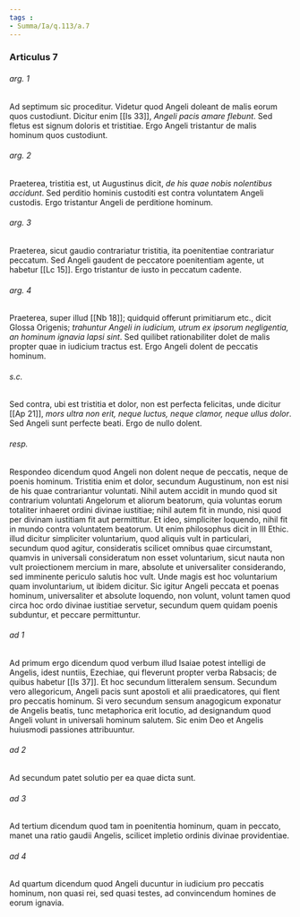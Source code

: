 ```yaml
---
tags : 
- Summa/Ia/q.113/a.7
---
```


### Articulus 7

###### arg. 1
Ad septimum sic proceditur. Videtur quod Angeli doleant de malis eorum quos custodiunt. Dicitur enim [[Is 33]], *Angeli pacis amare flebunt*. Sed fletus est signum doloris et tristitiae. Ergo Angeli tristantur de malis hominum quos custodiunt.

###### arg. 2
Praeterea, tristitia est, ut Augustinus dicit, *de his quae nobis nolentibus accidunt*. Sed perditio hominis custoditi est contra voluntatem Angeli custodis. Ergo tristantur Angeli de perditione hominum.

###### arg. 3
Praeterea, sicut gaudio contrariatur tristitia, ita poenitentiae contrariatur peccatum. Sed Angeli gaudent de peccatore poenitentiam agente, ut habetur [[Lc 15]]. Ergo tristantur de iusto in peccatum cadente.

###### arg. 4
Praeterea, super illud [[Nb 18]]; quidquid offerunt primitiarum etc., dicit Glossa Origenis; *trahuntur Angeli in iudicium, utrum ex ipsorum negligentia, an hominum ignavia lapsi sint*. Sed quilibet rationabiliter dolet de malis propter quae in iudicium tractus est. Ergo Angeli dolent de peccatis hominum.

###### s.c.
Sed contra, ubi est tristitia et dolor, non est perfecta felicitas, unde dicitur [[Ap 21]], *mors ultra non erit, neque luctus, neque clamor, neque ullus dolor*. Sed Angeli sunt perfecte beati. Ergo de nullo dolent.

###### resp.
Respondeo dicendum quod Angeli non dolent neque de peccatis, neque de poenis hominum. Tristitia enim et dolor, secundum Augustinum, non est nisi de his quae contrariantur voluntati. Nihil autem accidit in mundo quod sit contrarium voluntati Angelorum et aliorum beatorum, quia voluntas eorum totaliter inhaeret ordini divinae iustitiae; nihil autem fit in mundo, nisi quod per divinam iustitiam fit aut permittitur. Et ideo, simpliciter loquendo, nihil fit in mundo contra voluntatem beatorum. Ut enim philosophus dicit in III Ethic. illud dicitur simpliciter voluntarium, quod aliquis vult in particulari, secundum quod agitur, consideratis scilicet omnibus quae circumstant, quamvis in universali consideratum non esset voluntarium, sicut nauta non vult proiectionem mercium in mare, absolute et universaliter considerando, sed imminente periculo salutis hoc vult. Unde magis est hoc voluntarium quam involuntarium, ut ibidem dicitur. Sic igitur Angeli peccata et poenas hominum, universaliter et absolute loquendo, non volunt, volunt tamen quod circa hoc ordo divinae iustitiae servetur, secundum quem quidam poenis subduntur, et peccare permittuntur.

###### ad 1
Ad primum ergo dicendum quod verbum illud Isaiae potest intelligi de Angelis, idest nuntiis, Ezechiae, qui fleverunt propter verba Rabsacis; de quibus habetur [[Is 37]]. Et hoc secundum litteralem sensum. Secundum vero allegoricum, Angeli pacis sunt apostoli et alii praedicatores, qui flent pro peccatis hominum. Si vero secundum sensum anagogicum exponatur de Angelis beatis, tunc metaphorica erit locutio, ad designandum quod Angeli volunt in universali hominum salutem. Sic enim Deo et Angelis huiusmodi passiones attribuuntur.

###### ad 2
Ad secundum patet solutio per ea quae dicta sunt.

###### ad 3
Ad tertium dicendum quod tam in poenitentia hominum, quam in peccato, manet una ratio gaudii Angelis, scilicet impletio ordinis divinae providentiae.

###### ad 4
Ad quartum dicendum quod Angeli ducuntur in iudicium pro peccatis hominum, non quasi rei, sed quasi testes, ad convincendum homines de eorum ignavia.

